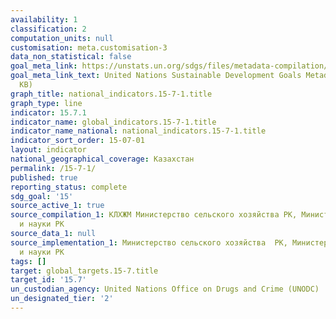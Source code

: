 ```yaml
---
availability: 1
classification: 2
computation_units: null
customisation: meta.customisation-3
data_non_statistical: false
goal_meta_link: https://unstats.un.org/sdgs/files/metadata-compilation/Metadata-Goal-15.pdf
goal_meta_link_text: United Nations Sustainable Development Goals Metadata (PDF 210
  KB)
graph_title: national_indicators.15-7-1.title
graph_type: line
indicator: 15.7.1
indicator_name: global_indicators.15-7-1.title
indicator_name_national: national_indicators.15-7-1.title
indicator_sort_order: 15-07-01
layout: indicator
national_geographical_coverage: Казахстан
permalink: /15-7-1/
published: true
reporting_status: complete
sdg_goal: '15'
source_active_1: true
source_compilation_1: КЛХЖМ Министерство сельского хозяйства РК, Министерство образования
  и науки РК
source_data_1: null
source_implementation_1: Министерство сельского хозяйства  РК, Министерство образования
  и науки РК
tags: []
target: global_targets.15-7.title
target_id: '15.7'
un_custodian_agency: United Nations Office on Drugs and Crime (UNODC)
un_designated_tier: '2'
---
```

